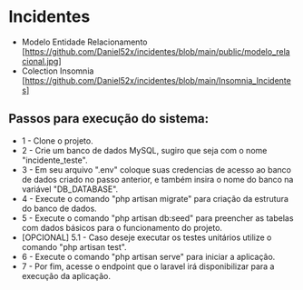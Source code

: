 # Incidentes
- Modelo Entidade Relacionamento [https://github.com/Daniel52x/incidentes/blob/main/public/modelo_relacional.jpg]
- Colection Insomnia [https://github.com/Daniel52x/incidentes/blob/main/Insomnia_Incidentes]
## Passos para execução do sistema:
- 1 - Clone o projeto.
- 2 - Crie um banco de dados MySQL, sugiro que seja com o nome "incidente_teste".
- 3 - Em seu arquivo ".env" coloque suas credencias de acesso ao banco de dados criado no passo anterior, e também insira o nome do banco na variável "DB_DATABASE".
- 4 - Execute o comando "php artisan migrate" para criação da estrutura do banco de dados.
- 5 - Execute o comando "php artisan db:seed" para preencher as tabelas com dados básicos para o funcionamento do projeto.
- [OPCIONAL] 5.1 - Caso deseje executar os testes unitários utilize o comando "php artisan test".
- 6 - Execute o comando "php artisan serve" para iniciar a aplicação.
- 7 - Por fim, acesse o endpoint que o laravel irá disponibilizar para a execução da aplicação. 
